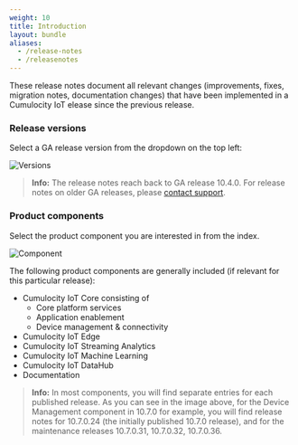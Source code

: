 ```yaml
---
weight: 10
title: Introduction
layout: bundle
aliases:
  - /release-notes
  - /releasenotes
---
```



These release notes document all relevant changes (improvements, fixes, migration notes, documentation changes) that have been implemented in a Cumulocity IoT elease since the previous release.

### Release versions

Select a GA release version from the dropdown on the top left:

![Versions](/images/release-notes/releasenotes-version-dropdown.png)

>**Info:** The release notes reach back to GA release 10.4.0. For release notes on older GA releases, please [contact support](https://cumulocity.com/guides/about-doc/contacting-support/).

### <a name="component"></a> Product components

Select the product component you are interested in from the index.

![Component](/images/release-notes/releasenotes-index.png)

The following product components are generally included (if relevant for this particular release):

* Cumulocity IoT Core consisting of
	* Core platform services
	* Application enablement
	* Device management & connectivity
* Cumulocity IoT Edge
* Cumulocity IoT Streaming Analytics
* Cumulocity IoT Machine Learning
* Cumulocity IoT DataHub
* Documentation

>**Info:** In most components, you will find separate entries for each published release. As you can see in the image above, for the Device Management component in 10.7.0 for example, you will find release notes for 10.7.0.24 (the initially published 10.7.0 release), and for the maintenance releases 10.7.0.31, 10.7.0.32, 10.7.0.36.
